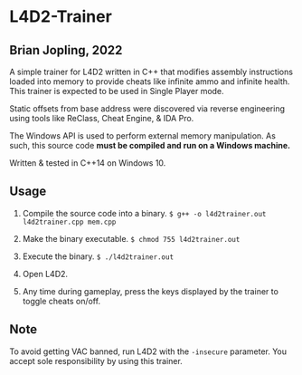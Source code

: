# L4D2-Trainer

## Brian Jopling, 2022

A simple trainer for L4D2 written in C++ that modifies assembly instructions 
loaded into memory to provide cheats like infinite ammo and infinite health.
This trainer is expected to be used in Single Player mode.

Static offsets from base address were discovered via reverse engineering 
using tools like ReClass, Cheat Engine, & IDA Pro.

The Windows API is used to perform external memory manipulation. As such,
this source code **must be compiled and run on a Windows machine.**

Written & tested in C++14 on Windows 10.

## Usage

1. Compile the source code into a binary.
    `$ g++ -o l4d2trainer.out l4d2trainer.cpp mem.cpp`

2. Make the binary executable.
    `$ chmod 755 l4d2trainer.out`

3. Execute the binary.
    `$ ./l4d2trainer.out`

4. Open L4D2.

5. Any time during gameplay, press the keys displayed by the trainer to toggle cheats on/off.


## Note

To avoid getting VAC banned, run L4D2 with the `-insecure` parameter.
You accept sole responsibility by using this trainer.
